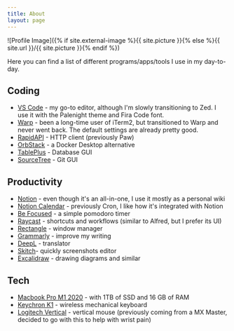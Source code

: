 ```yaml
---
title: About
layout: page
---
```

![Profile Image]({% if site.external-image %}{{ site.picture }}{% else %}{{ site.url }}/{{ site.picture }}{% endif %})

<p>Here you can find a list of different programs/apps/tools I use in my day-to-day.</p>

<h2>Coding</h2>

<ul class="skill-list">
  <li><a href="https://code.visualstudio.com/" target="_blank">VS Code</a><span> - my go-to editor, although I'm slowly transitioning to Zed. I use it with the Palenight theme and Fira Code font.</span></li>
	<li><a href="https://www.warp.dev/" target="_blank">Warp</a><span> - been a long-time user of iTerm2, but transitioned to Warp and never went back. The default settings are already pretty good.</span></li>
	<li><a href="https://paw.cloud/" target="_blank">RapidAPI</a><span> - HTTP client (previously Paw)</span></li>
	<li><a href="https://orbstack.dev/" target="_blank">OrbStack</a><span> - a Docker Desktop alternative</span></li>
	<li><a href="https://tableplus.com/" target="_blank">TablePlus</a><span> - Database GUI</span></li>
	<li><a href="https://www.sourcetreeapp.com/" target="_blank">SourceTree</a><span> - Git GUI</span></li>
</ul>

<h2>Productivity</h2>

<ul>
	<li><a href="https://www.notion.so/desktop" target="_blank">Notion</a><span> - even though it's an all-in-one, I use it mostly as a personal wiki</span></li>
	<li><a href="https://www.notion.so/product/calendar" target="_blank">Notion Calendar</a><span> - previously Cron, I like how it's integrated with Notion</span></li>
	<li><a href="https://apps.apple.com/us/app/be-focused-focus-timer/id973130201" target="_blank">Be Focused</a><span> - a simple pomodoro timer</span></li>
	<li><a href="https://www.raycast.com/" target="_blank">Raycast</a><span> - shortcuts and workflows (similar to Alfred, but I prefer its UI)</span></li>
	<li><a href="https://rectangleapp.com/" target="_blank">Rectangle</a><span> - window manager</span></li>
	<li><a href="https://www.grammarly.com/" target="_blank">Grammarly</a><span> - improve my writing</span></li>
	<li><a href="https://www.deepl.com/en/translator" target="_blank">DeepL</a><span> - translator</span></li>
	<li><a href="">Skitch</a><span>- quickly screenshots editor</span></li>
	<li><a href="https://excalidraw.com/" target="_blank">Excalidraw</a><span> - drawing diagrams and similar</span></li>
	</ul>

<h2>Tech</h2>

<ul>
	<li><a href="https://support.apple.com/es-es/111883" target="_blank">Macbook Pro M1 2020</a><span> - with 1TB of SSD and 16 GB of RAM</span></li>
	<li><a href="https://www.keychron.com/products/keychron-k1-wireless-mechanical-keyboard" target="_blank">Keychron K1</a><span> - wireless mechanical keyboard</span></li>
	<li><a href="https://www.logitech.com/es-es/products/mice/mx-vertical-ergonomic-mouse.910-005448.html" target="_blank">Logitech Vertical</a><span> - vertical mouse (previously coming from a MX Master, decided to go with this to help with wrist pain)</span></li>
</ul>
